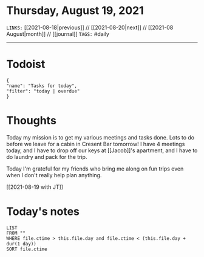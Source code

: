# Thursday, August 19, 2021
`LINKS:` [[2021-08-18|previous]] // [[2021-08-20|next]] // [[2021-08 August|month]] // [[journal]] 
`TAGS:` #daily

---
# Todoist
```todoist
{
"name": "Tasks for today",
"filter": "today | overdue"
}
```

# Thoughts
Today my mission is to get my various meetings and tasks done. Lots to do before we leave for a cabin in Cresent Bar tomorrow! I have 4 meetings today, and I have to drop off our keys at [[Jacob]]'s apartment, and I have to do laundry and pack for the trip.

Today I'm grateful for my friends who bring me along on fun trips even when I don't really help plan anything. 

[[2021-08-19 with JT]]

# Today's notes
```dataview
LIST 
FROM ""
WHERE file.ctime > this.file.day and file.ctime < (this.file.day + dur(1 day))
SORT file.ctime
```

